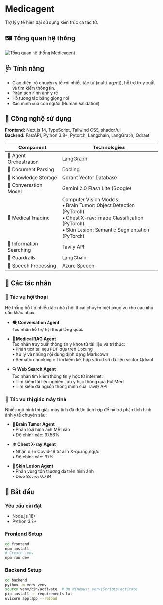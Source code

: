 # Medicagent

Trợ lý y tế hiện đại sử dụng kiến trúc đa tác tử.

## 🖼️ Tổng quan hệ thống

![Tổng quan hệ thống Medicagent](backend/assets/Medicagent.png)

## 🩺 Tính năng

- Giao diện trò chuyện y tế với nhiều tác tử (multi-agent), hỗ trợ truy xuất và tìm kiếm thông tin.
- Phân tích hình ảnh y tế
- Hỗ tương tác bằng giọng nói
- Xác minh của con người (Human Validation)

## 🔧 Công nghệ sử dụng

**Frontend:** Next.js 14, TypeScript, Tailwind CSS, shadcn/ui  
**Backend:** FastAPI, Python 3.8+, Pytorch, Langchain, LangGraph, Qdrant

| Component | Technologies |
|-----------|-------------|
| 🔹 Agent Orchestration | LangGraph |
| 🔹 Document Parsing | Docling |
| 🔹 Knowledge Storage | Qdrant Vector Database |
| 🔹 Conversation Model | Gemini 2.0 Flash Lite (Google) |
| 🔹 Medical Imaging | Computer Vision Models:<br>• Brain Tumor: Object Detection (PyTorch)<br>• Chest X-ray: Image Classification (PyTorch)<br>• Skin Lesion: Semantic Segmentation (PyTorch) |
| 🔹 Information Searching | Tavily API |
| 🔹 Guardrails | LangChain |
| 🔹 Speech Processing | Azure Speech |

## 📌 Các tác nhân

### 🧠 Tác vụ hội thoại

Hệ thống hỗ trợ nhiều tác nhân hội thoại chuyên biệt phục vụ cho các nhu cầu  khác nhau:

- **🗨️ Conversation Agent**  
  Tác nhân hỗ trợ hội thoại tổng quát.

- **📄 Medical RAG Agent**  
  Tác nhân truy xuất thông tin y khoa từ tài liệu và tri thức:  
  • Phân tích tài liệu PDF dựa trên Docling  
  • Xử lý và nhúng nội dung định dạng Markdown  
  • Sematic chunking
  • Tìm kiếm kết hợp với cơ sở dữ liệu vector Qdrant  

- **🔍 Web Search Agent**  
  Tác nhân tìm kiếm thông tin y học từ internet:  
  • Tìm kiếm tài liệu nghiên cứu y học thông qua PubMed  
  • Tìm kiếm đa nguồn thông minh qua Tavily API

### 🧬 Tác vụ thị giác máy tính

Nhiều mô hình thị giác máy tính đã được tích hợp để hỗ trợ phân tích hình ảnh y tế chuyên sâu:

- **🧠 Brain Tumor Agent**  
  • Phân loại hình ảnh MRI não  
  • Độ chính xác: 97.56%

- **🫁 Chest X-ray Agent**  
  • Nhận diện Covid-19 từ ảnh X-quang ngực  
  • Độ chính xác: 97%

- **🦠 Skin Lesion Agent**  
  • Phân vùng tổn thương da trên hình ảnh  
  • Dice Score: 0.784

## 🚀 Bắt đầu 

### Yêu cầu cài đặt

- Node.js 18+ 
- Python 3.8+

### Frontend Setup

```bash
cd frontend
npm install
# Create .env
npm run dev
```

### Backend Setup


```bash
cd backend
python -m venv venv
source venv/bin/activate  # On Windows: venv\Scripts\activate
pip install -r requirements.txt
uvicorn app:app --reload
```
